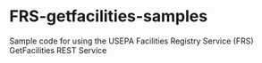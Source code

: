 FRS-getfacilities-samples
=========================

Sample code for using the USEPA Facilities Registry Service (FRS) GetFacilities REST Service
